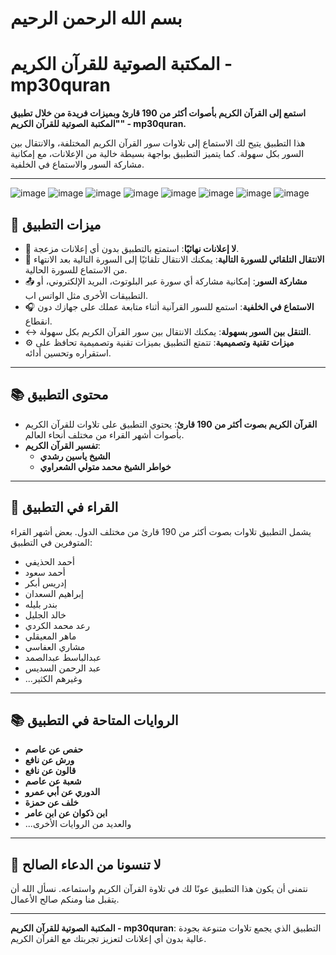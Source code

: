# بسم الله الرحمن الرحيم

# **المكتبة الصوتية للقرآن الكريم - mp30quran**

**استمع إلى القرآن الكريم بأصوات أكثر من 190 قارئ وبميزات فريدة من خلال تطبيق "المكتبة الصوتية للقرآن الكريم" - mp30quran.**

هذا التطبيق يتيح لك الاستماع إلى تلاوات سور القرآن الكريم المختلفة، والانتقال بين السور بكل سهولة. كما يتميز التطبيق بواجهة بسيطة خالية من الإعلانات، مع إمكانية مشاركة السور والاستماع في الخلفية.

---

![image](https://github.com/user-attachments/assets/a4317adc-7933-46f4-9933-6d64c972b234)
![image](https://github.com/user-attachments/assets/3155b576-1944-41a5-891b-a2e47035064c)
![image](https://github.com/user-attachments/assets/437d1e34-2d82-4810-818d-c2b9b7317375)
![image](https://github.com/user-attachments/assets/4ddb7dfd-a1dc-4e4a-a526-e10797a04085)
![image](https://github.com/user-attachments/assets/daa2daac-f259-4d12-8cfb-f4c4c71635ec)
![image](https://github.com/user-attachments/assets/de7ea9c3-feee-42f8-8903-83a3a83a6b96)
![image](https://github.com/user-attachments/assets/0fe4f5f4-a1a3-47a2-ad35-98a0682a2022)
![image](https://github.com/user-attachments/assets/ec3552be-9eb8-4257-82d5-97e9a0d74682)


## 🌟 **ميزات التطبيق**

- 📵 **لا إعلانات نهائيًا**: استمتع بالتطبيق بدون أي إعلانات مزعجة.
- 🔄 **الانتقال التلقائي للسورة التالية**: يمكنك الانتقال تلقائيًا إلى السورة التالية بعد الانتهاء من الاستماع للسورة الحالية.
- 📤 **مشاركة السور**: إمكانية مشاركة أي سورة عبر البلوتوث، البريد الإلكتروني، أو التطبيقات الأخرى مثل الواتس اب.
- 🎧 **الاستماع في الخلفية**: استمع للسور القرآنية أثناء متابعة عملك على جهازك دون انقطاع.
- ↔️ **التنقل بين السور بسهولة**: يمكنك الانتقال بين سور القرآن الكريم بكل سهولة.
- ⚙️ **ميزات تقنية وتصميمية**: تتمتع التطبيق بميزات تقنية وتصميمية تحافظ على استقراره وتحسين أدائه.

---

## 📚 **محتوى التطبيق**

- **القرآن الكريم بصوت أكثر من 190 قارئ**: يحتوي التطبيق على تلاوات للقرآن الكريم بأصوات أشهر القراء من مختلف أنحاء العالم.
- **تفسير القرآن الكريم**: 
  - **الشيخ ياسين رشدي** 
  - **خواطر الشيخ محمد متولي الشعراوي**

---

## 📖 **القراء في التطبيق**

يشمل التطبيق تلاوات بصوت أكثر من 190 قارئ من مختلف الدول. بعض أشهر القراء المتوفرين في التطبيق:

- أحمد الحذيفي
- أحمد سعود
- إدريس أبكر
- إبراهيم السعدان
- بندر بليله
- خالد الجليل
- رعد محمد الكردي
- ماهر المعيقلي
- مشاري العفاسي
- عبدالباسط عبدالصمد
- عبد الرحمن السديس
- ...وغيرهم الكثير

---

## 📚 **الروايات المتاحة في التطبيق**

- **حفص عن عاصم**
- **ورش عن نافع**
- **قالون عن نافع**
- **شعبة عن عاصم**
- **الدوري عن أبي عمرو**
- **خلف عن حمزة**
- **ابن ذكوان عن ابن عامر** 
- ...والعديد من الروايات الأخرى

---

## 🙏 **لا تنسونا من الدعاء الصالح**

نتمنى أن يكون هذا التطبيق عونًا لك في تلاوة القرآن الكريم واستماعه. نسأل الله أن يتقبل منا ومنكم صالح الأعمال.

---

**المكتبة الصوتية للقرآن الكريم - mp30quran**: التطبيق الذي يجمع تلاوات متنوعة بجودة عالية بدون أي إعلانات لتعزيز تجربتك مع القرآن الكريم.
